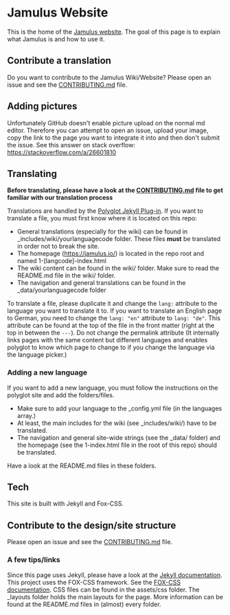# Jamulus Website

This is the home of the [Jamulus website](https://jamulus.io). The goal of this page is to explain what Jamulus is and how to use it.

## Contribute a translation

Do you want to contribute to the Jamulus Wiki/Website? Please open an issue and see the [CONTRIBUTING.md](CONTRIBUTING.md) file.

## Adding pictures
Unfortunately GitHub doesn't enable picture upload on the normal md editor. Therefore you can attempt to open an issue, upload your image, copy the link to the page you want to integrate it into and then don't submit the issue. See this answer on stack overflow: https://stackoverflow.com/a/26601810

## Translating

**Before translating, please have a look at the [CONTRIBUTING.md](CONTRIBUTING.md) file to get familiar with our translation process**

Translations are handled by the [Polyglot Jekyll Plug-in](https://github.com/untra/polyglot).
If you want to translate a file, you must first know where it is located on this repo:

-   General translations (especially for the wiki) can be found in \_includes/wiki/yourlanguagecode folder. These files **must** be translated in order not to break the site.
-   The homepage (https://jamulus.io/) is located in the repo root and named 1-[langcode]-index.html
-   The wiki content can be found in the wiki/ folder. Make sure to read the README.md file in the wiki/ folder.
-  The navigation and general translations can be found in the \_data/yourlanguagecode folder


To translate a file, please duplicate it and change the `lang:` attribute to the language you want to translate it to. If you want to translate an English page to German, you need to change the `lang: "en"` attribute to `lang: "de"`. This attribute can be found at the top of the file in the front matter (right at the top in between the `---`). Do not change the permalink attribute (It internally links pages with the same content but different languages and enables polyglot to know which page to change to if you change the language via the language picker.)

### Adding a new language

If you want to add a new language, you must follow the instructions on the polyglot site and add the folders/files.
- Make sure to add your language to the \_config.yml file (in the languages array.)
- At least, the main includes for the wiki (see \_includes/wiki/) have to be translated.
- The navigation and general site-wide strings (see the \_data/ folder) and the homepage (see the 1-index.html file in the root of this repo) should be translated.

Have a look at the README.md files in these folders.

## Tech

This site is built with Jekyll and Fox-CSS.

## Contribute to the design/site structure
Please open an issue and see the [CONTRIBUTING.md](CONTRIBUTING.md) file.

### A few tips/links
Since this page uses Jekyll, please have a look at the [Jekyll documentation](https://jekyllrb.com/docs/).
This project uses the FOX-CSS framework. See the [FOX-CSS documentation](http://www.fox-css.com/documents/).
CSS files can be found in the assets/css folder.
The \_layouts folder holds the main layouts for the page.
More information can be found at the README.md files in (almost) every folder.
